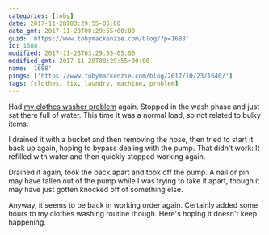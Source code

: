 ```yaml
---
categories: [toby]
date: 2017-11-28T03:29:55-05:00
date_gmt: 2017-11-28T08:29:55+00:00
guid: 'https://www.tobymackenzie.com/blog/?p=1688'
id: 1688
modified: 2017-11-28T03:29:55-05:00
modified_gmt: 2017-11-28T08:29:55+00:00
name: '1688'
pings: ['https://www.tobymackenzie.com/blog/2017/10/23/1640/']
tags: [clothes, fix, laundry, machine, problem]
---
```


Had [my clothes washer problem](https://www.tobymackenzie.com/blog/2017/10/23/1640/) again.<!--more-->  Stopped in the wash phase and just sat there full of water.  This time it was a normal load, so not related to bulky items.

I drained it with a bucket and then removing the hose, then tried to start it back up again, hoping to bypass dealing with the pump.  That didn't work:  It refilled with water and then quickly stopped working again.

Drained it again, took the back apart and took off the pump.  A nail or pin may have fallen out of the pump while I was trying to take it apart, though it may have just gotten knocked off of something else.

Anyway, it seems to be back in working order again.  Certainly added some hours to my clothes washing routine though.  Here's hoping it doesn't keep happening.

